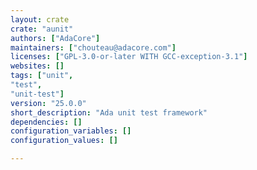 ```yaml
---
layout: crate
crate: "aunit"
authors: ["AdaCore"]
maintainers: ["chouteau@adacore.com"]
licenses: ["GPL-3.0-or-later WITH GCC-exception-3.1"]
websites: []
tags: ["unit",
"test",
"unit-test"]
version: "25.0.0"
short_description: "Ada unit test framework"
dependencies: []
configuration_variables: []
configuration_values: []

---
```



